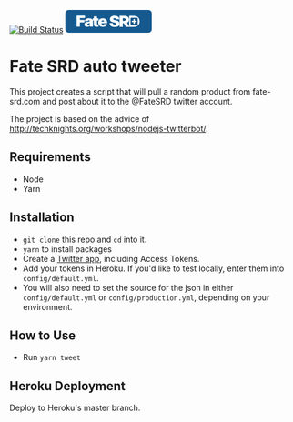 [![Build Status](https://travis-ci.org/amazingrando/fate-product-tweeter.svg?branch=master)](https://travis-ci.org/amazingrando/fate-product-tweeter)
[![](https://github.com/fate-srd/.github/blob/main/img/Fate-CI-style-badge.svg)](https://github.com/fate-srd)

# Fate SRD auto tweeter

This project creates a script that will pull a random product from fate-srd.com and post about it to the @FateSRD twitter account.

The project is based on the advice of http://techknights.org/workshops/nodejs-twitterbot/.

## Requirements

- Node
- Yarn

## Installation

- `git clone` this repo and `cd` into it.
- `yarn` to install packages
- Create a [Twitter app](https://apps.twitter.com/), including Access Tokens.
- Add your tokens in Heroku. If you'd like to test locally, enter them into `config/default.yml`.
- You will also need to set the source for the json in either `config/default.yml` or `config/production.yml`, depending on your environment.

## How to Use

- Run `yarn tweet`

## Heroku Deployment

Deploy to Heroku's master branch.
